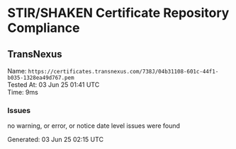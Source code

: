 # STIR/SHAKEN Certificate Repository Compliance

## TransNexus

Name: `https://certificates.transnexus.com/738J/04b31108-601c-44f1-b035-1328ea49d767.pem`\
Tested At: 03 Jun 25 01:41 UTC\
Time: 9ms

### Issues

no warning, or error, or notice date level issues were found

Generated: 03 Jun 25 02:15 UTC